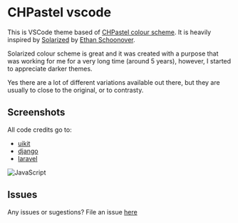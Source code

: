 # CHPastel vscode
This is VSCode theme based of [CHPastel colour scheme](https://caasi.dev/post/chpastel/). It is heavily inspired by [Solarized](https://ethanschoonover.com/solarized/) by [Ethan Schoonover](https://ethanschoonover.com/).

Solarized colour scheme is great and it was created with a purpose that was working for me for a very long time (around 5 years), however, I started to appreciate darker themes.

Yes there are a lot of different variations available out there, but they are usually to close to the original, or to contrasty.

## Screenshots
All code credits go to:
- [uikit](https://github.com/uikit/uikit)
- [django](https://github.com/django/django)
- [laravel](https://github.com/laravel/laravel)

![JavaScript]()

## Issues
Any issues or sugestions? File an issue [here](https://gitlab.com/chpastel/chpastel-vscode/-/issues)
